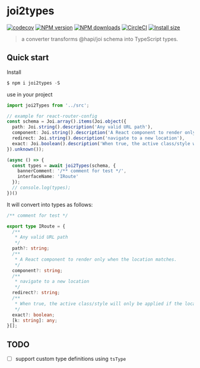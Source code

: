 # joi2types

[![codecov](https://codecov.io/gh/ycjcl868/joi2Types/branch/master/graph/badge.svg)](https://codecov.io/gh/ycjcl868/joi2Types) [![NPM version](https://img.shields.io/npm/v/joi2types.svg?style=flat)](https://npmjs.org/package/joi2types) [![NPM downloads](http://img.shields.io/npm/dm/joi2types.svg?style=flat)](https://npmjs.org/package/joi2types) [![CircleCI](https://circleci.com/gh/ycjcl868/joi2types/tree/master.svg?style=svg)](https://circleci.com/gh/ycjcl868/joi2types/tree/master) [![Install size](https://badgen.net/packagephobia/install/joi2types)](https://packagephobia.now.sh/result?p=joi2types)

> a converter transforms @hapi/joi schema into TypeScript types.

## Quick start

Install

```ts
$ npm i joi2types -S
```

use in your project

```ts
import joi2Types from '../src';

// example for react-router-config
const schema = Joi.array().items(Joi.object({
  path: Joi.string().description('Any valid URL path'),
  component: Joi.string().description('A React component to render only when the location matches.'),
  redirect: Joi.string().description('navigate to a new location'),
  exact: Joi.boolean().description('When true, the active class/style will only be applied if the location is matched exactly.'),
}).unknown());

(async () => {
  const types = await joi2Types(schema, {
    bannerComment: '/** comment for test */',
    interfaceName: 'IRoute'
  });
  // console.log(types);
})()
```

It will convert into types as follows:

```ts
/** comment for test */

export type IRoute = {
  /**
   * Any valid URL path
   */
  path?: string;
  /**
   * A React component to render only when the location matches.
   */
  component?: string;
  /**
   * navigate to a new location
   */
  redirect?: string;
  /**
   * When true, the active class/style will only be applied if the location is matched exactly.
   */
  exact?: boolean;
  [k: string]: any;
}[];
```

## TODO

- [ ] support custom type definitions using `tsType`
